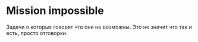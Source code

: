 # Mission impossible

Задачи о которых говорят что они не возможны.
Это не значит что так и есть, просто отговорки.